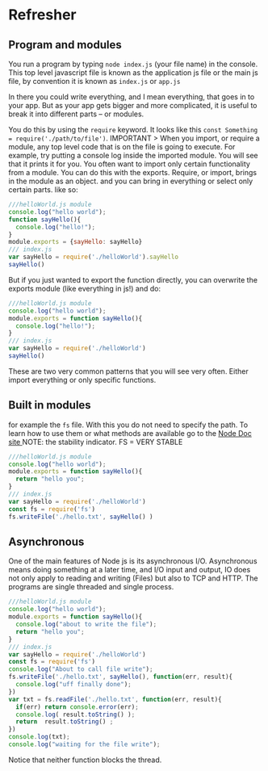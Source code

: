 # Refresher

## Program and modules
You run a program by typing `node index.js` (your file name) in the console.
This top level javascript file is known as the application js file or the main js file, by convention it is known as `index.js` or `app.js`

In there you could write everything, and I mean everything, that goes in to your app. But as your app gets bigger and more complicated, it is useful to break it into different parts – or modules.

You do this by using the `require` keyword. It looks like this `const Something = require('./path/to/file')`.
IMPORTANT > When you import, or require a module, any top level code that is on the file is going to execute.
For example, try putting a console log inside the imported module. You will see that it prints it for you. You often want to import only certain functionality from a module. You can do this with the exports.
Require, or import, brings in the module as an object.
and you can bring in everything or select only certain parts. like so:
```js
///helloWorld.js module
console.log("hello world");
function sayHello(){
  console.log("hello!");
}
module.exports = {sayHello: sayHello}
/// index.js
var sayHello = require('./helloWorld').sayHello
sayHello()
```
But if you just wanted to export the function directly, you can overwrite the exports module (like everything in js!) and do:
```js
///helloWorld.js module
console.log("hello world");
module.exports = function sayHello(){
  console.log("hello!");
}
/// index.js
var sayHello = require('./helloWorld')
sayHello()
```
These are two very common patterns that you will see very often. Either import everything or only specific functions.

## Built in modules
for example the `fs` file. With this you do not need to specify the path.
To learn how to use them or what methods are available go to the [Node Doc site ](https://nodejs.org/api/fs.html)
NOTE: the stability indicator. FS = VERY STABLE
```js
///helloWorld.js module
console.log("hello world");
module.exports = function sayHello(){
  return "hello you";
}
/// index.js
var sayHello = require('./helloWorld')
const fs = require('fs')
fs.writeFile('./hello.txt', sayHello() )
```

## Asynchronous
One of the main features of Node js is its asynchronous I/O. Asynchronous means doing something at a later time, and I/O input and output, IO does not only apply to reading and writing (Files) but also to TCP and HTTP.
The programs are single threaded and single process.
```js
///helloWorld.js module
console.log("hello world");
module.exports = function sayHello(){
  console.log("about to write the file");
  return "hello you";
}
/// index.js
var sayHello = require('./helloWorld')
const fs = require('fs')
console.log("About to call file write");
fs.writeFile('./hello.txt', sayHello(), function(err, result){
  console.log("uff finally done");
})
var txt = fs.readFile('./hello.txt', function(err, result){
  if(err) return console.error(err);
  console.log( result.toString() );
  return  result.toString() ;
})
console.log(txt);
console.log("waiting for the file write");
```
Notice that neither function blocks the thread.
